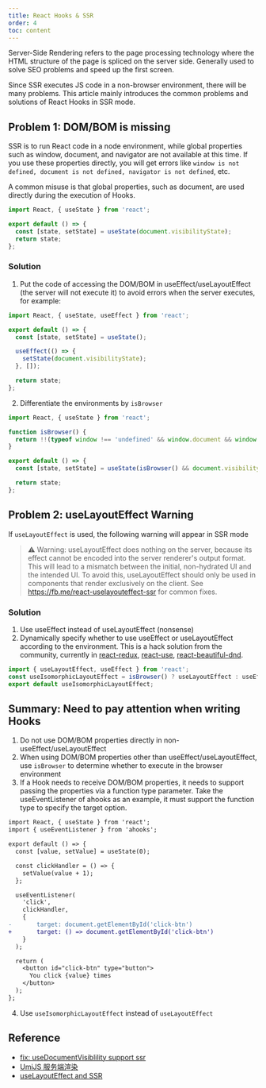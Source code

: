 ```yaml
---
title: React Hooks & SSR
order: 4
toc: content
---
```


Server-Side Rendering refers to the page processing technology where the HTML structure of the page is spliced on the server side. Generally used to solve SEO problems and speed up the first screen.

Since SSR executes JS code in a non-browser environment, there will be many problems. This article mainly introduces the common problems and solutions of React Hooks in SSR mode.

## Problem 1: DOM/BOM is missing

SSR is to run React code in a node environment, while global properties such as window, document, and navigator are not available at this time. If you use these properties directly, you will get errors like `window is not defined, document is not defined, navigator is not defined`, etc.

A common misuse is that global properties, such as document, are used directly during the execution of Hooks.

```js
import React, { useState } from 'react';

export default () => {
  const [state, setState] = useState(document.visibilityState);
  return state;
};
```

### Solution

1. Put the code of accessing the DOM/BOM in useEffect/useLayoutEffect (the server will not execute it) to avoid errors when the server executes, for example:

```js
import React, { useState, useEffect } from 'react';

export default () => {
  const [state, setState] = useState();

  useEffect(() => {
    setState(document.visibilityState);
  }, []);

  return state;
};
```

2. Differentiate the environments by `isBrowser`

```js
import React, { useState } from 'react';

function isBrowser() {
  return !!(typeof window !== 'undefined' && window.document && window.document.createElement);
}

export default () => {
  const [state, setState] = useState(isBrowser() && document.visibilityState);

  return state;
};
```

## Problem 2: useLayoutEffect Warning

If `useLayoutEffect` is used, the following warning will appear in SSR mode

> ⚠️ Warning: useLayoutEffect does nothing on the server, because its effect cannot be encoded into the server renderer's output format. This will lead to a mismatch between the initial, non-hydrated UI and the intended UI. To avoid this, useLayoutEffect should only be used in components that render exclusively on the client. See https://fb.me/react-uselayouteffect-ssr for common fixes.

### Solution

1. Use useEffect instead of useLayoutEffect (nonsense)
2. Dynamically specify whether to use useEffect or useLayoutEffect according to the environment. This is a hack solution from the community, currently in [react-redux](https://github.com/reduxjs/react-redux/blob/d16262582b2eeb62c05313fca3eb59dc0b395955/src/components/connectAdvanced.js#L40), [react-use](https://github.com/streamich/react-use/blob/master/src/useIsomorphicLayoutEffect.ts), [react-beautiful-dnd](https://github.com/atlassian/react-beautiful-dnd/blob/master/src/view/use-isomorphic-layout-effect.js).

```js
import { useLayoutEffect, useEffect } from 'react';
const useIsomorphicLayoutEffect = isBrowser() ? useLayoutEffect : useEffect;
export default useIsomorphicLayoutEffect;
```

## Summary: Need to pay attention when writing Hooks

1. Do not use DOM/BOM properties directly in non-useEffect/useLayoutEffect
2. When using DOM/BOM properties other than useEffect/useLayoutEffect, use `isBrowser` to determine whether to execute in the browser environment
3. If a Hook needs to receive DOM/BOM properties, it needs to support passing the properties via a function type parameter. Take the useEventListener of ahooks as an example, it must support the function type to specify the target option.

```diff
import React, { useState } from 'react';
import { useEventListener } from 'ahooks';

export default () => {
  const [value, setValue] = useState(0);

  const clickHandler = () => {
    setValue(value + 1);
  };

  useEventListener(
    'click',
    clickHandler,
    {
-       target: document.getElementById('click-btn')
+       target: () => document.getElementById('click-btn')
    }
  );

  return (
    <button id="click-btn" type="button">
      You click {value} times
    </button>
  );
};
```

4. Use `useIsomorphicLayoutEffect` instead of `useLayoutEffect`

## Reference

- [fix: useDocumentVisiblility support ssr](https://github.com/alibaba/hooks/pull/935/files)
- [UmiJS 服务端渲染](https://umijs.org/docs/ssr#window-is-not-defined-document-is-not-defined-navigator-is-not-defined)
- [useLayoutEffect and SSR](https://medium.com/@alexandereardon/uselayouteffect-and-ssr-192986cdcf7a)
